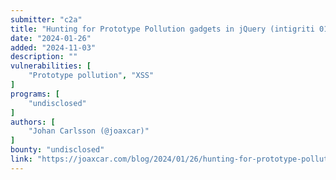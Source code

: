 ```yaml
---
submitter: "c2a"
title: "Hunting for Prototype Pollution gadgets in jQuery (intigriti 0124 challenge)"
date: "2024-01-26"
added: "2024-11-03"
description: ""
vulnerabilities: [
    "Prototype pollution", "XSS"
]
programs: [
    "undisclosed"
]
authors: [
    "Johan Carlsson (@joaxcar)"
]
bounty: "undisclosed"
link: "https://joaxcar.com/blog/2024/01/26/hunting-for-prototype-pollution-gadgets-in-jquery-intigriti-0124-challenge/"
---
```




